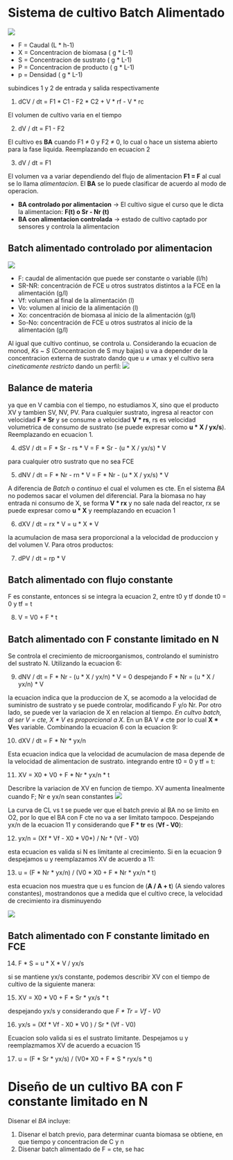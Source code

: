 # Sistema de cultivo Batch Alimentado

![](https://i.imgur.com/tEkuscz.png)

- F = Caudal (L * h-1)
- X = Concentracion de biomasa ( g * L-1)
- S = Concentracion de sustrato ( g * L-1)
- P = Concentracion de producto ( g * L-1)
- p = Densidad ( g * L-1)

subindices 1 y 2 de entrada y salida respectivamente

1. dCV / dt = F1 * C1 - F2 * C2 + V * rf - V * rc

El volumen de cultivo varia en el tiempo

2. dV / dt = F1 - F2

El cultivo es **BA** cuando F1 ≠ 0 y F2 ≠ 0, lo cual o hace un sistema abierto para la fase liquida. Reemplazando en ecuacion 2

3. dV / dt = F1

El volumen va a variar dependiendo del flujo de alimentacion **F1 = F** al cual se lo llama *alimentacion*.
El **BA** se lo puede clasificar de acuerdo al modo de operacion.
- **BA controlado por alimentacion** → El cultivo sigue el curso que le dicta la alimentacion: **F(t) o Sr - Nr (t)**
- **BA con alimentacion controlada** → estado de cultivo captado por sensores y controla la alimentacion

## Batch alimentado controlado por alimentacion

![](https://i.imgur.com/bG1xdtu.png)

- F: caudal de alimentación que puede ser constante o variable (l/h)
- SR-NR: concentración de FCE u otros sustratos distintos a la FCE en la alimentación (g/l)
- Vf: volumen al final de la alimentación (l)
- Vo: volumen al inicio de la alimentación (l)
- Xo: concentración de biomasa al inicio de la alimentación (g/l)
- So-No: concentración de FCE u otros sustratos al inicio de la alimentación (g/l)


Al igual que cultivo continuo, se controla u. Considerando la ecuacion de monod, *Ks ~ S* (Concentracion de S muy bajas) u va a depender de la concentracion externa de sustrato dando que u ≠ umax y el cultivo sera *cineticamente restricto* dando un perfil:
![](https://i.imgur.com/z5gfpdu.png)

## Balance de materia

ya que en V cambia con el tiempo, no estudiamos X, sino que el producto XV y tambien SV, NV, PV.
Para cualquier sustrato, ingresa al reactor con velocidad **F * Sr** y se consume a velocidad **V * rs**, rs es velocidad volumetrica de consumo de sustrato (se puede expresar como **u * X / yx/s**). Reemplazando en ecuacion 1.

4. dSV / dt = F * Sr - rs * V = F * Sr - (u * X / yx/s) * V

para cualquier otro sustrato que no sea FCE

5. dNV / dt = F * Nr - rn * V = F * Nr - (u * X / yx/s) * V

A diferencia de *Batch* o *continuo* el cual el volumen es cte. En el sistema *BA* no podemos sacar el volumen del diferencial.
Para la biomasa no hay entrada ni consumo de X, se forma **V * rx** y no sale nada del reactor, rx se puede expresar como **u * X** y reemplazando en ecuacion 1

6. dXV / dt = rx * V = u * X * V

la acumulacion de masa sera proporcional a la velocidad de produccion y del volumen V. Para otros productos:

7. dPV / dt = rp * V

## Batch alimentado con flujo constante

F es constante, entonces si se integra la ecuacion 2, entre t0 y tf donde t0 = 0 y tf = t

8. V = V0 + F * t

## Batch alimentado con F constante limitado en N

Se controla el crecimiento de microorganismos, controlando el suministro del sustrato N. Utilizando la ecuacion 6:

9. dNV / dt = F * Nr - (u * X / yx/n) * V = 0
   despejando
   F * Nr = (u * X / yx/n) * V

la ecuacion indica que la produccion de X, se acomodo a la velocidad de suministro de sustrato y se puede controlar, modificando F y/o Nr.
Por otro lado, se puede ver la variacion de X en relacion al tiempo. *En cultvo batch, al ser V = cte, X * V es proporcional a X*. En un BA V ≠ cte por lo cual **X * V**es variable. Combinando la ecuacion 6 con la ecuacion 9:

10. dXV / dt = F * Nr * yx/n

Esta ecuacion indica que la velocidad de acumulacion de masa depende de la velocidad de alimentacion de sustrato. integrando entre t0 = 0 y tf = t:

11. XV = X0 * V0 + F * Nr * yx/n * t

Describre la variacion de XV en funcion de tiempo. XV aumenta linealmente cuando F; Nr e yx/n sean constantes
![](https://i.imgur.com/L75bOUw.png)

La curva de CL vs t se puede ver que el batch previo al BA no se limito en O2, por lo que el BA con F cte no va a ser limitato tampoco.
Despejando yx/n de la ecuacion 11 y considerando que **F * tr** es (**Vf - V0**):

12. yx/n = (Xf * Vf - X0 * V0*) / Nr * (Vf - V0) 

esta ecuacion es valida si N es limitante al crecimiento. Si en la ecuacion 9 despejamos u y reemplazamos XV de acuerdo a 11:

13. u = (F * Nr * yx/n) / (V0 * X0 + F * Nr * yx/n * t)

esta ecuacion nos muestra que u es funcion de (**A / A + t**) (A siendo valores constantes), mostrandonos que a medida que el cultivo crece, la velocidad de crecimiento ira disminuyendo

![](https://i.imgur.com/VgEJ4c0.png)

## Batch alimentado con F constante limitado en FCE

14. F * S = u * X * V / yx/s

si se mantiene yx/s constante, podemos describir XV con el tiempo de cultivo de la siguiente manera:

15. XV = X0 * V0 + F * Sr * yx/s * t

despejando yx/s y considerando que *F * Tr = Vf - V0*

16. yx/s = (Xf * Vf - X0 * V0 ) / Sr * (Vf - V0)

Ecuacion solo valida si es el sustrato limitante.
Despejamos u y reemplazmamos XV de acuerdo a ecuacion 15

17. u = (F * Sr * yx/s) / (V0* X0 + F * S * ryx/s * t)

# Diseño de un cultivo BA con F constante limitado en N

Disenar el *BA* incluye:
1. Disenar el batch previo, para determinar cuanta biomasa se obtiene, en que tiempo y concentracion de C y n
2. Disenar batch alimentado de F = cte, se hac